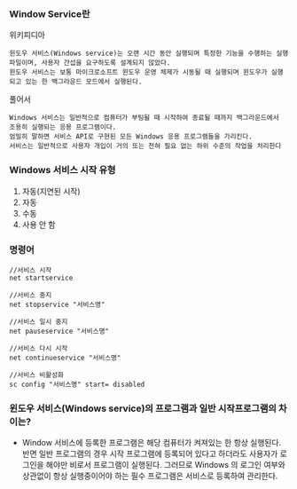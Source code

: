 ### Window Service란
위키피디아
```
윈도우 서비스(Windows service)는 오랜 시간 동안 실행되며 특정한 기능을 수행하는 실행 파일이며, 사용자 간섭을 요구하도록 설계되지 않았다. 
윈도우 서비스는 보통 마이크로소프트 윈도우 운영 체제가 시동될 때 실행되며 윈도우가 실행되고 있는 한 백그라운드 모드에서 실행된다.
```
풀어서
```
Windows 서비스는 일반적으로 컴퓨터가 부팅될 때 시작하여 종료될 때까지 백그라운드에서 조용히 실행되는 응용 프로그램이다.
엄밀히 말하면 서비스 API로 구현된 모든 Windows 응용 프로그램들을 가리킨다.
서비스는 일반적으로 사용자 개입이 거의 또는 전혀 필요 없는 하위 수준의 작업을 처리한다
```

### Windows 서비스 시작 유형
1. 자동(지연된 시작)
2. 자동
3. 수동
4. 사용 안 함

### 명령어
``` shell
//서비스 시작
net startservice
 
//서비스 중지
net stopservice "서비스명"
 
//서비스 일시 중지
net pauseservice "서비스명"
 
//서비스 다시 시작
net continueservice "서비스명"
 
//서비스 비활성화
sc config "서비스명" start= disabled
```

### 윈도우 서비스(Windows service)의 프로그램과 일반 시작프로그램의 차이는?
- Window 서비스에 등록한 프로그램은 해당 컴퓨터가 켜져있는 한 항상 실행된다. 반면 일반 프로그램의 경우 시작 프로그램에 등록되어 있다고 하더라도 사용자가 로그인을 해야만 비로서 프로그램이 실행된다. 그러므로 Windows 의 로그인 여부와 상관없이 항상 실행중이어야 하는 필수 프로그램은 서비스로 등록하여 관리한다. 